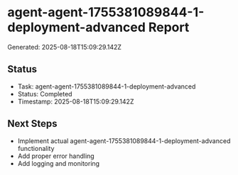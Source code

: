 # agent-agent-1755381089844-1-deployment-advanced Report

Generated: 2025-08-18T15:09:29.142Z

## Status
- Task: agent-agent-1755381089844-1-deployment-advanced
- Status: Completed
- Timestamp: 2025-08-18T15:09:29.142Z

## Next Steps
- Implement actual agent-agent-1755381089844-1-deployment-advanced functionality
- Add proper error handling
- Add logging and monitoring
